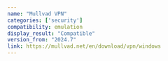 ```yaml
---
name: "Mullvad VPN"
categories: ['security']
compatibility: emulation
display_result: "Compatible"
version_from: "2024.7"
link: https://mullvad.net/en/download/vpn/windows
---
```

